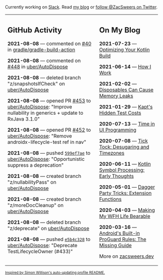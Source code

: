 Currently working on [Slack](https://slack.com/). Read [my blog](https://zacsweers.dev/) or [follow @ZacSweers on Twitter](https://twitter.com/ZacSweers).

<table><tr><td valign="top" width="60%">

## GitHub Activity
<!-- githubActivity starts -->
**2021-08-08** — commented on [#40](https://github.com/gradle/gradle-build-action/issues/40#issuecomment-894929631) in [gradle/gradle-build-action](https://api.github.com/repos/gradle/gradle-build-action)

**2021-08-08** — commented on [#448](https://github.com/uber/AutoDispose/pull/448#issuecomment-894926503) in [uber/AutoDispose](https://api.github.com/repos/uber/AutoDispose)

**2021-08-08** — deleted branch "z/snapshotsIfCheck" on [uber/AutoDispose](https://api.github.com/repos/uber/AutoDispose)

**2021-08-08** — opened PR [#453](https://api.github.com/repos/uber/AutoDispose/pulls/453) to [uber/AutoDispose](https://api.github.com/repos/uber/AutoDispose): "Improve nullability in generics + update to RxJava 3.1.0"

**2021-08-08** — opened PR [#452](https://api.github.com/repos/uber/AutoDispose/pulls/452) to [uber/AutoDispose](https://api.github.com/repos/uber/AutoDispose): "Remove androidx-lifecycle-test ref in nav"

**2021-08-08** — pushed [`599ef7ae`](https://github.com/uber/AutoDispose/commit/599ef7aefaf2a77fc3325c0088255d7903ab2f3c) to [uber/AutoDispose](https://api.github.com/repos/uber/AutoDispose): "Opportunistic suppress a deprecation"

**2021-08-08** — created branch "z/nullabilityPass" on [uber/AutoDispose](https://api.github.com/repos/uber/AutoDispose)

**2021-08-08** — created branch "z/moreDocCleanup" on [uber/AutoDispose](https://api.github.com/repos/uber/AutoDispose)

**2021-08-08** — deleted branch "z/deprecate" on [uber/AutoDispose](https://api.github.com/repos/uber/AutoDispose)

**2021-08-08** — pushed [`e5b4c328`](https://github.com/uber/AutoDispose/commit/e5b4c3281db9b7b7241d88642a2e1c053d803fa7) to [uber/AutoDispose](https://api.github.com/repos/uber/AutoDispose): "Deprecate TestLifecycleOwner  (#433)"
<!-- githubActivity ends -->
</td><td valign="top" width="40%">

## On My Blog
<!-- blog starts -->
**2021-07-23** — [Optimizing Your Kotlin Build](https://www.zacsweers.dev/optimizing-your-kotlin-build/)

**2021-06-14** — [How I Work](https://www.zacsweers.dev/how-i-work/)

**2021-02-02** — [Disposables Can Cause Memory Leaks](https://www.zacsweers.dev/disposables-can-cause-memory-leaks/)

**2021-01-29** — [Kapt's Hidden Test Costs](https://www.zacsweers.dev/kapts-hidden-test-costs/)

**2020-07-13** — [Time in UI Programming](https://www.zacsweers.dev/time-in-ui/)

**2020-07-08** — [Tick Tock: Desugaring and Timezones](https://www.zacsweers.dev/ticktock-desugaring-timezones/)

**2020-06-11** — [Kotlin Symbol Processing: Early Thoughts](https://www.zacsweers.dev/kotlin-symbol-processor-early-thoughts/)

**2020-05-01** — [Dagger Party Tricks: Extension Functions](https://www.zacsweers.dev/dagger-party-tricks-extension-functions/)

**2020-04-03** — [Making My WFH Life Bearable](https://www.zacsweers.dev/making-wfh-life-bearable/)

**2020-03-16** — [Android's Built-in ProGuard Rules: The Missing Guide](https://www.zacsweers.dev/android-proguard-rules/)
<!-- blog ends -->
More on [zacsweers.dev](https://zacsweers.dev/)
</td></tr></table>

<sub><a href="https://simonwillison.net/2020/Jul/10/self-updating-profile-readme/">Inspired by Simon Willison's auto-updating profile README.</a></sub>